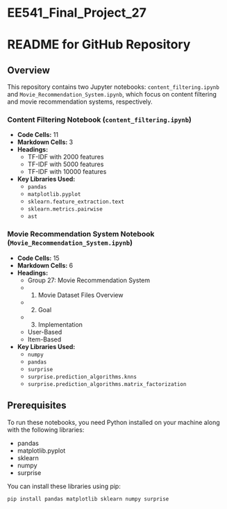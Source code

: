 # EE541_Final_Project_27
 
# README for GitHub Repository

## Overview
This repository contains two Jupyter notebooks: `content_filtering.ipynb` and `Movie_Recommendation_System.ipynb`, which focus on content filtering and movie recommendation systems, respectively.

### Content Filtering Notebook (`content_filtering.ipynb`)
- **Code Cells:** 11
- **Markdown Cells:** 3
- **Headings:**
  - TF-IDF with 2000 features
  - TF-IDF with 5000 features
  - TF-IDF with 10000 features
- **Key Libraries Used:**
  - `pandas`
  - `matplotlib.pyplot`
  - `sklearn.feature_extraction.text`
  - `sklearn.metrics.pairwise`
  - `ast`

### Movie Recommendation System Notebook (`Movie_Recommendation_System.ipynb`)
- **Code Cells:** 15
- **Markdown Cells:** 6
- **Headings:**
  - Group 27: Movie Recommendation System
  - 1. Movie Dataset Files Overview
  - 2. Goal
  - 3. Implementation
  - User-Based
  - Item-Based
- **Key Libraries Used:**
  - `numpy`
  - `pandas`
  - `surprise`
  - `surprise.prediction_algorithms.knns`
  - `surprise.prediction_algorithms.matrix_factorization`

## Prerequisites
To run these notebooks, you need Python installed on your machine along with the following libraries:
- pandas
- matplotlib.pyplot
- sklearn
- numpy
- surprise

You can install these libraries using pip:

```bash
pip install pandas matplotlib sklearn numpy surprise
